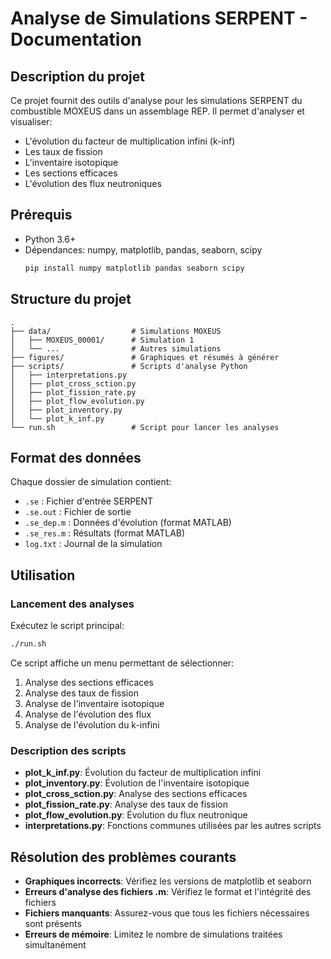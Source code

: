 # Analyse de Simulations SERPENT - Documentation

## Description du projet

Ce projet fournit des outils d'analyse pour les simulations SERPENT du combustible MOXEUS dans un assemblage REP. Il permet d'analyser et visualiser:
- L'évolution du facteur de multiplication infini (k-inf)
- Les taux de fission
- L'inventaire isotopique
- Les sections efficaces
- L'évolution des flux neutroniques

## Prérequis

- Python 3.6+
- Dépendances: numpy, matplotlib, pandas, seaborn, scipy
  ```bash
  pip install numpy matplotlib pandas seaborn scipy
  ```

## Structure du projet

```
.
├── data/                  # Simulations MOXEUS
│   ├── MOXEUS_00001/      # Simulation 1 
│   └── ...                # Autres simulations
├── figures/               # Graphiques et résumés à générer
├── scripts/               # Scripts d'analyse Python
│   ├── interpretations.py
│   ├── plot_cross_sction.py
│   ├── plot_fission_rate.py
│   ├── plot_flow_evolution.py
│   ├── plot_inventory.py
│   └── plot_k_inf.py
└── run.sh                 # Script pour lancer les analyses
```

## Format des données

Chaque dossier de simulation contient:
- `.se` : Fichier d'entrée SERPENT
- `.se.out` : Fichier de sortie
- `.se_dep.m` : Données d'évolution (format MATLAB)
- `.se_res.m` : Résultats (format MATLAB)
- `log.txt` : Journal de la simulation

## Utilisation

### Lancement des analyses

Exécutez le script principal:
```bash
./run.sh
```

Ce script affiche un menu permettant de sélectionner:
1. Analyse des sections efficaces
2. Analyse des taux de fission
3. Analyse de l'inventaire isotopique
4. Analyse de l'évolution des flux
5. Analyse de l'évolution du k-infini

### Description des scripts

- **plot_k_inf.py**: Évolution du facteur de multiplication infini
- **plot_inventory.py**: Évolution de l'inventaire isotopique
- **plot_cross_sction.py**: Analyse des sections efficaces
- **plot_fission_rate.py**: Analyse des taux de fission
- **plot_flow_evolution.py**: Évolution du flux neutronique
- **interpretations.py**: Fonctions communes utilisées par les autres scripts

## Résolution des problèmes courants

- **Graphiques incorrects**: Vérifiez les versions de matplotlib et seaborn
- **Erreurs d'analyse des fichiers .m**: Vérifiez le format et l'intégrité des fichiers
- **Fichiers manquants**: Assurez-vous que tous les fichiers nécessaires sont présents
- **Erreurs de mémoire**: Limitez le nombre de simulations traitées simultanément 